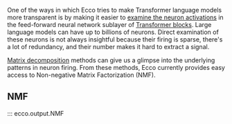 One of the ways in which Ecco tries to make Transformer language models more transparent is by making it easier to [examine the neuron activations](https://jalammar.github.io/explaining-transformers/) in the feed-forward neural network sublayer of [Transformer blocks](https://jalammar.github.io/illustrated-transformer/). 
Large language models can have up to billions of neurons. Direct examination of these neurons is not always insightful because their firing is sparse, there's a lot of redundancy, and their number makes it hard to extract a signal.

[Matrix decomposition](https://scikit-learn.org/stable/modules/decomposition.html) methods can give us a glimpse into the underlying patterns in neuron firing. From these methods, Ecco currently provides easy access to Non-negative Matrix Factorization (NMF).

## NMF

::: ecco.output.NMF
